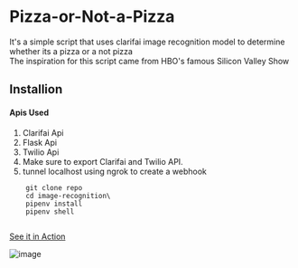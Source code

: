 # Pizza-or-Not-a-Pizza
It's a simple script that uses clarifai image recognition model to determine whether its a pizza or a not pizza
<br>The inspiration for this script came from HBO's famous Silicon Valley Show
 
 ## Installion 
 #### Apis Used
 1) Clarifai Api
 2) Flask Api
 3) Twilio Api
 4) Make sure to export Clarifai and Twilio API.
 5) tunnel localhost using ngrok to create a webhook
 
```
    git clone repo
    cd image-recognition\
    pipenv install
    pipenv shell
    
```
[See it in Action](https://www.youtube.com/watch?v=m_S7caqSFxc)

![image](https://user-images.githubusercontent.com/21070545/38285587-d988a8d6-378e-11e8-8596-0e845db3ab1e.png)
